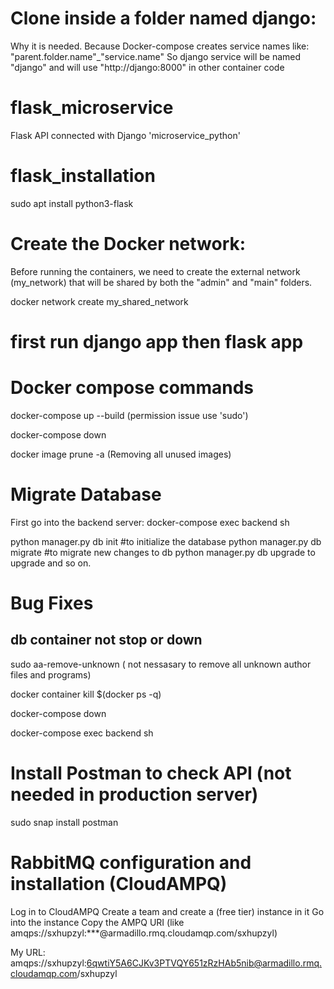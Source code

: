 # Clone inside a folder named django:
Why it is needed. Because Docker-compose creates service names like: "parent.folder.name"_"service.name" 
So django service will be named "django"
and will use "http://django:8000" in other container code

# flask_microservice

Flask API connected with Django 'microservice_python'

# flask_installation

sudo apt install python3-flask

# Create the Docker network:
Before running the containers, we need to create the external network (my_network) that will be shared by both the "admin" and "main" folders.

docker network create my_shared_network

# first run django app then flask app 

# Docker compose commands

docker-compose up --build (permission issue use 'sudo')

docker-compose down

docker image prune -a (Removing all unused images)


# Migrate Database

First go into the backend server: docker-compose exec backend sh

python manager.py db init       #to initialize the database
python manager.py db migrate    #to migrate new changes to db
python manager.py db upgrade     to upgrade and so on.


# Bug Fixes

## db container not stop or down

sudo aa-remove-unknown ( not nessasary to remove all unknown author files and programs)

docker container kill $(docker ps -q)

docker-compose down

docker-compose exec backend sh

# Install Postman to check API (not needed in production server)

sudo snap install postman

# RabbitMQ configuration and installation (CloudAMPQ)

Log in to CloudAMPQ
Create a team and create a (free tier) instance in it
Go into the instance
Copy the AMPQ URI (like amqps://sxhupzyl:***@armadillo.rmq.cloudamqp.com/sxhupzyl) 

My URL:
amqps://sxhupzyl:6qwtiY5A6CJKv3PTVQY651zRzHAb5nib@armadillo.rmq.cloudamqp.com/sxhupzyl
